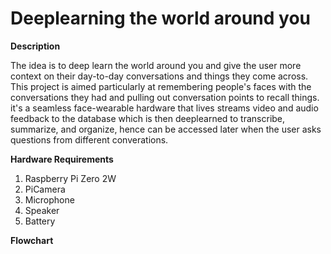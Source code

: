 # Deeplearning the world around you

**Description**

The idea is to deep learn the world around you and give the user more context on their day-to-day conversations and things they come across. This project is aimed particularly at remembering people's faces with the conversations they had and pulling out conversation points to recall things. it's a seamless face-wearable hardware that lives streams video and audio feedback to the database which is then deeplearned to transcribe, summarize, and organize, hence can be accessed later when the user asks questions from different converations.

**Hardware Requirements**

1) Raspberry Pi Zero 2W
2) PiCamera
3) Microphone
4) Speaker
5) Battery

**Flowchart**


